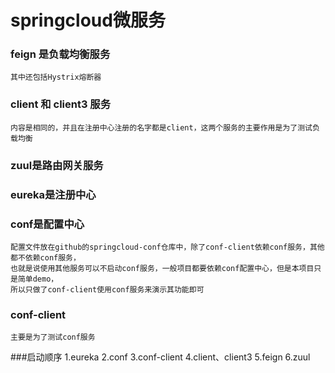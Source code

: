 # springcloud微服务

### feign 是负载均衡服务
    其中还包括Hystrix熔断器
### client 和 client3 服务
    内容是相同的，并且在注册中心注册的名字都是client，这两个服务的主要作用是为了测试负载均衡
### zuul是路由网关服务
### eureka是注册中心
### conf是配置中心
    配置文件放在github的springcloud-conf仓库中，除了conf-client依赖conf服务，其他都不依赖conf服务，
    也就是说使用其他服务可以不启动conf服务，一般项目都要依赖conf配置中心，但是本项目只是简单demo，
    所以只做了conf-client使用conf服务来演示其功能即可
### conf-client
    主要是为了测试conf服务
###启动顺序
    1.eureka
    2.conf
    3.conf-client
    4.client、client3
    5.feign
    6.zuul
    
